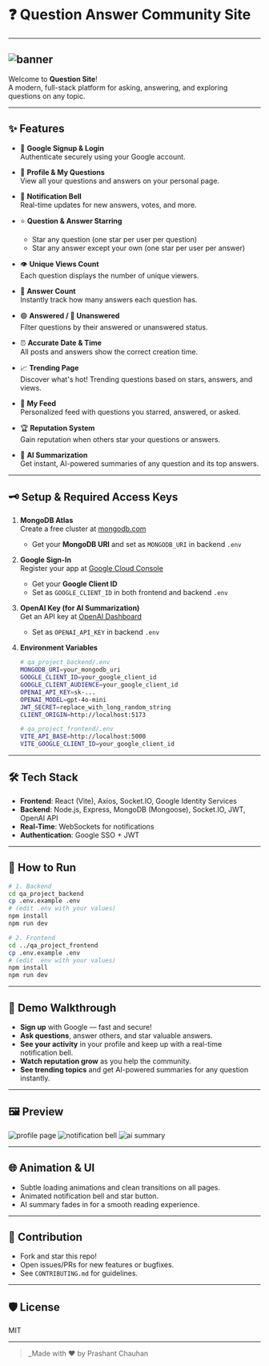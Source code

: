 # ❓ Question Answer Community Site

---
![banner](https://img.shields.io/badge/Question--Answer-Site-blueviolet?style=for-the-badge&logo=github)
---

Welcome to **Question Site**!  
A modern, full-stack platform for asking, answering, and exploring questions on any topic.

---

## ✨ Features

- 🚀 **Google Signup & Login**  
  Authenticate securely using your Google account.

- 👤 **Profile & My Questions**  
  View all your questions and answers on your personal page.

- 🔔 **Notification Bell**  
  Real-time updates for new answers, votes, and more.

- ⭐ **Question & Answer Starring**  
  - Star any question (one star per user per question)
  - Star any answer except your own (one star per user per answer)

- 👁️ **Unique Views Count**  
  Each question displays the number of unique viewers.

- 💬 **Answer Count**  
  Instantly track how many answers each question has.

- 🟢 **Answered / 🔴 Unanswered**  
  Filter questions by their answered or unanswered status.

- ⏰ **Accurate Date & Time**  
  All posts and answers show the correct creation time.

- 📈 **Trending Page**  
  Discover what's hot! Trending questions based on stars, answers, and views.

- 📰 **My Feed**  
  Personalized feed with questions you starred, answered, or asked.

- 🏆 **Reputation System**  
  Gain reputation when others star your questions or answers.

- 🤖 **AI Summarization**  
  Get instant, AI-powered summaries of any question and its top answers.

---

## 🗝️ Setup & Required Access Keys

1. **MongoDB Atlas**  
   Create a free cluster at [mongodb.com](https://www.mongodb.com/atlas/database)  
   - Get your **MongoDB URI** and set as `MONGODB_URI` in backend `.env`

2. **Google Sign-In**  
   Register your app at [Google Cloud Console](https://console.cloud.google.com/apis/credentials)  
   - Get your **Google Client ID**  
   - Set as `GOOGLE_CLIENT_ID` in both frontend and backend `.env`

3. **OpenAI Key (for AI Summarization)**  
   Get an API key at [OpenAI Dashboard](https://platform.openai.com/account/api-keys)  
   - Set as `OPENAI_API_KEY` in backend `.env`

4. **Environment Variables**

   ```bash
   # qa_project_backend/.env
   MONGODB_URI=your_mongodb_uri
   GOOGLE_CLIENT_ID=your_google_client_id
   GOOGLE_CLIENT_AUDIENCE=your_google_client_id
   OPENAI_API_KEY=sk-...
   OPENAI_MODEL=gpt-4o-mini
   JWT_SECRET=replace_with_long_random_string
   CLIENT_ORIGIN=http://localhost:5173
   ```

   ```bash
   # qa_project_frontend/.env
   VITE_API_BASE=http://localhost:5000
   VITE_GOOGLE_CLIENT_ID=your_google_client_id
   ```

---

## 🛠️ Tech Stack

- **Frontend**: React (Vite), Axios, Socket.IO, Google Identity Services
- **Backend**: Node.js, Express, MongoDB (Mongoose), Socket.IO, JWT, OpenAI API
- **Real-Time**: WebSockets for notifications
- **Authentication**: Google SSO + JWT

---

## 🚦 How to Run

```bash
# 1. Backend
cd qa_project_backend
cp .env.example .env
# (edit .env with your values)
npm install
npm run dev

# 2. Frontend
cd ../qa_project_frontend
cp .env.example .env
# (edit .env with your values)
npm install
npm run dev
```

---

## 🎉 Demo Walkthrough

- **Sign up** with Google — fast and secure!
- **Ask questions**, answer others, and star valuable answers.
- **See your activity** in your profile and keep up with a real-time notification bell.
- **Watch reputation grow** as you help the community.
- **See trending topics** and get AI-powered summaries for any question instantly.

---

## 🖼️ Preview

![profile page](https://img.shields.io/badge/Profile-Page-teal?style=flat-square)
![notification bell](https://img.shields.io/badge/Notifications-bell-yellow?style=flat-square)
![ai summary](https://img.shields.io/badge/AI-Summary-purple?style=flat-square)

---

## 🌐 Animation & UI

- Subtle loading animations and clean transitions on all pages.
- Animated notification bell and star button.
- AI summary fades in for a smooth reading experience.

---

## 📝 Contribution

- Fork and star this repo!
- Open issues/PRs for new features or bugfixes.
- See `CONTRIBUTING.md` for guidelines.

---

## 🛡️ License

MIT

---

> _Made with ❤️ by Prashant Chauhan
